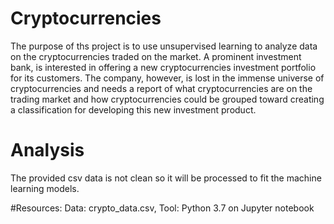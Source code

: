 # Cryptocurrencies
The purpose of ths project is to use unsupervised learning to analyze data on the cryptocurrencies traded on the market. A prominent investment bank, is interested in offering a new cryptocurrencies investment portfolio for its customers. The company, however, is lost in the immense universe of cryptocurrencies and  needs a report of what cryptocurrencies are on the trading market and how cryptocurrencies could be grouped toward creating a classification for developing this new investment product.
# Analysis
The provided csv data is not clean so it will be processed to fit the machine learning models. 

#Resources: Data: crypto_data.csv, Tool: Python 3.7 on Jupyter notebook
